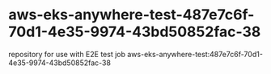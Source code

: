 # aws-eks-anywhere-test-487e7c6f-70d1-4e35-9974-43bd50852fac-38
repository for use with E2E test job aws-eks-anywhere-test:487e7c6f-70d1-4e35-9974-43bd50852fac-38
